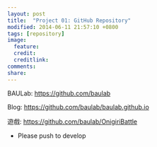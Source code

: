 ```yaml
---
layout: post
title:  "Project 01: GitHub Repository"
modified: 2014-06-11 21:57:10 +0800
tags: [repository]
image:
  feature: 
  credit: 
  creditlink: 
comments: 
share: 
---
```



BAULab: https://github.com/baulab

Blog: https://github.com/baulab/baulab.github.io

遊戲: https://github.com/baulab/OnigiriBattle

* Please push to develop
